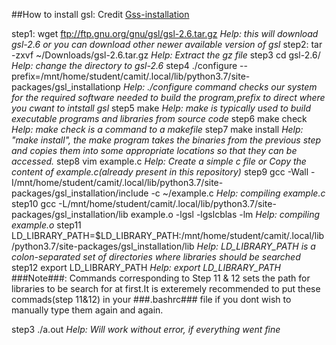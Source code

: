 ##How to install gsl:       Credit [Gss-installation](https://coral.ise.lehigh.edu/jild13/2016/07/11/hello/)



step1: wget ftp://ftp.gnu.org/gnu/gsl/gsl-2.6.tar.gz                   *Help: this will download gsl-2.6  or you can download other newer available version of gsl*
step2: tar -zxvf ~/Downloads/gsl-2.6.tar.gz                            *Help: Extract the gz file*
step3  cd gsl-2.6/                                                     *Help: change the directory to gsl-2.6*
step4  ./configure --prefix=/mnt/home/student/camit/.local/lib/python3.7/site-packages/gsl_installationp
                                                                       *Help:  ./configure command checks our system for the required software needed to build the program,prefix to direct where you cwant to intstall gsl*
step5   make                                                           *Help: make is typically used to build executable programs and libraries from source code*
step6   make check                                                     *Help: make check is a command to a makefile*
step7   make install                                                   *Help: "make install", the make program takes the binaries from the previous step and copies them into some appropriate locations so that they can be accessed.*
step8   vim example.c                                                  *Help: Create a simple c file or Copy the content of example.c(already present in this repository)*
step9   gcc -Wall -I/mnt/home/student/camit/.local/lib/python3.7/site-packages/gsl_installation/include -c ~/example.c
                                                                       *Help: compiling example.c*
step10  gcc -L/mnt/home/student/camit/.local/lib/python3.7/site-packages/gsl_installation/lib  example.o -lgsl -lgslcblas -lm
                                                                       *Help: compiling example.o* 
step11  LD_LIBRARY_PATH=$LD_LIBRARY_PATH:/mnt/home/student/camit/.local/lib/python3.7/site-packages/gsl_installation/lib
                                                                       *Help: LD_LIBRARY_PATH is a colon-separated set of directories where libraries should be searched*
step12  export LD_LIBRARY_PATH                                         *Help: export LD_LIBRARY_PATH*
###Note###: Commands corresponding to Step 11 & 12 sets the path for libraries to be search for at first.It is exteremely recommended to put these commads(step 11&12) in your ###.bashrc### file if you dont wish to manually type them again and again.  
 
 
step3  ./a.out                                                         *Help: Will work without error, if everything went  fine*
